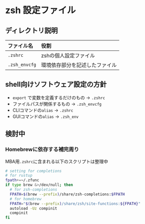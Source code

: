 # zsh 設定ファイル

## ディレクトリ説明

| ファイル名 | 役割 |
| :-- | :-- |
| `.zshrc` | zshの個人設定ファイル |
| `.zsh_envcfg` | 環境依存部分を記述したファイル |

## shell向けソフトウェア設定の方針

- `export` で変数を定義するだけのもの → `.zshrc`
- ファイルパスが関係するもの → `.zsh_envcfg`
- CLIコマンドの`alias` → `.zshrc`
- GUIコマンドの`alias` → `.zsh_env`

## 検討中

### Homebrewに依存する補完周り

MBA用`.zshrc`に含まれる以下のスクリプトは整理中

```sh
# setting for completions
# for rustup
fpath+=~/.zfunc
if type brew &>/dev/null; then
  # for zsh-completions
  FPATH=$(brew --prefix)/share/zsh-completions:$FPATH
  # for homebrew
  FPATH="$(brew --prefix)/share/zsh/site-functions:${FPATH}"
  autoload -Uz compinit
  compinit
fi
```
